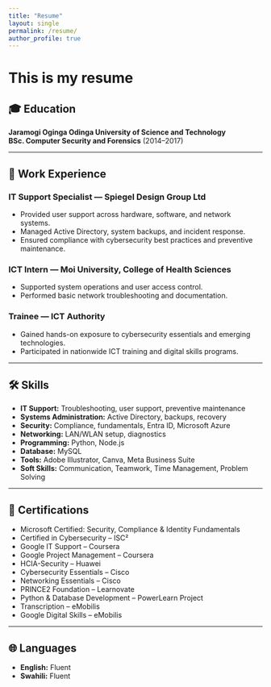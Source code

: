 ```yaml
---
title: "Resume"
layout: single
permalink: /resume/
author_profile: true
---
```


# This is my resume

## 🎓 Education
**Jaramogi Oginga Odinga University of Science and Technology**  
**BSc. Computer Security and Forensics** (2014–2017)

---

## 💼 Work Experience

### IT Support Specialist — Spiegel Design Group Ltd
- Provided user support across hardware, software, and network systems.
- Managed Active Directory, system backups, and incident response.
- Ensured compliance with cybersecurity best practices and preventive maintenance.

### ICT Intern — Moi University, College of Health Sciences  
- Supported system operations and user access control.  
- Performed basic network troubleshooting and documentation.

### Trainee — ICT Authority  
- Gained hands-on exposure to cybersecurity essentials and emerging technologies.  
- Participated in nationwide ICT training and digital skills programs.

---

## 🛠️ Skills

- **IT Support:** Troubleshooting, user support, preventive maintenance  
- **Systems Administration:** Active Directory, backups, recovery  
- **Security:** Compliance, fundamentals, Entra ID, Microsoft Azure  
- **Networking:** LAN/WLAN setup, diagnostics  
- **Programming:** Python, Node.js  
- **Database:** MySQL  
- **Tools:** Adobe Illustrator, Canva, Meta Business Suite  
- **Soft Skills:** Communication, Teamwork, Time Management, Problem Solving

---

## 📜 Certifications

- Microsoft Certified: Security, Compliance & Identity Fundamentals  
- Certified in Cybersecurity – ISC²  
- Google IT Support – Coursera  
- Google Project Management – Coursera  
- HCIA-Security – Huawei  
- Cybersecurity Essentials – Cisco  
- Networking Essentials – Cisco  
- PRINCE2 Foundation – Learnovate  
- Python & Database Development – PowerLearn Project  
- Transcription – eMobilis  
- Google Digital Skills – eMobilis

---

## 🌐 Languages

- **English:** Fluent  
- **Swahili:** Fluent


